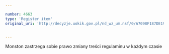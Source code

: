```yaml
---

number: 4663
type: 'Register item'
original_uri: 'http://decyzje.uokik.gov.pl/nd_wz_um.nsf/0/A7098F187DE19306C1257B7300308F31?OpenDocument'


---
```


Monston zastrzega sobie prawo zmiany treści regulaminu w każdym czasie

